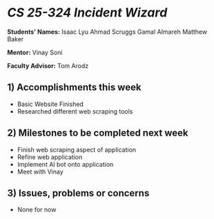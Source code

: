 # *CS 25-324 Incident Wizard*

**Students' Names:**
Isaac Lyu
Ahmad Scruggs
Gamal Almareh
Matthew Baker

**Mentor:**
Vinay Soni

**Faculty Advisor:**
Tom Arodz

## 1) Accomplishments this week ##
   - Basic Website Finished
   - Researched different web scraping tools

## 2) Milestones to be completed next week ##
   - Finish web scraping aspect of application
   - Refine web application
   - Implement AI bot onto application
   - Meet with Vinay 

## 3) Issues, problems or concerns ##
   - None for now
   
